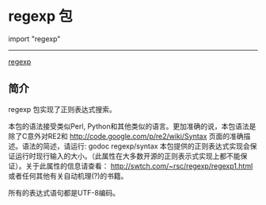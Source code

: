 # regexp 包

import "regexp"

---
[regexp](http://godoc.golangtc.com/pkg/regexp/)

## 简介

regexp 包实现了正则表达式搜索。

本包的语法接受类似Perl, Python和其他类似的语言。更加准确的说，本包语法是除了C意外对RE2和 http://code.google.com/p/re2/wiki/Syntax 页面的准确描述。语法的简述，请运行:    godoc regexp/syntax
本包提供的正则表达式实现会保证运行时现行输入的大小。（此属性在大多数开源的正则表示式实现上都不能保证）。关于此属性的信息请查看：
    http://swtch.com/~rsc/regexp/regexp1.html
或者任何其他有关自动机理(?)的书籍。

所有的表达式语句都是UTF-8编码。
